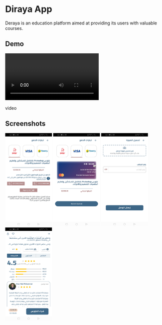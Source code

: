 # Diraya App

Deraya is an education platform aimed at providing its users with valuable courses.
## Demo

<video src="https://raw.githubusercontent.com/ahmedhany20200050/deraya/main/assets/images/screenshots/demo.mp4"></video>

video
## Screenshots

<img src="https://raw.githubusercontent.com/ahmedhany20200050/deraya/main/assets/images/screenshots/1%20(1).jpg"  width="150" height="300" />

<img src="https://raw.githubusercontent.com/ahmedhany20200050/deraya/main/assets/images/screenshots/1%20(2).jpg"  width="150" height="300" />

<img src="https://raw.githubusercontent.com/ahmedhany20200050/deraya/main/assets/images/screenshots/1%20(3).jpg"  width="150" height="300" />

<img src="https://raw.githubusercontent.com/ahmedhany20200050/deraya/main/assets/images/screenshots/1%20(4).jpg"  width="150" height="300" />
